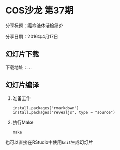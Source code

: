 # COS沙龙 第37期

分享标题：癌症液体活检简介

分享日期：2016年4月17日

## 幻灯片下载

下载地址：...

## 幻灯片编译

1. 准备工作

    ```
    install.packages("rmarkdown")
    install.packages("revealjs", type = "source")
    ```

2. 执行Make

    ```
    make
    ```

也可以直接在RStudio中使用`knit`生成幻灯片

